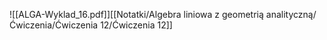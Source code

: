 ![[ALGA-Wyklad_16.pdf]][[Notatki/Algebra liniowa z geometrią analityczną/Ćwiczenia/Ćwiczenia 12/Ćwiczenia 12]]